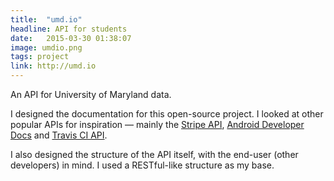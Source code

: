 ```yaml
---
title:  "umd.io"
headline: API for students
date:   2015-03-30 01:38:07
image: umdio.png
tags: project
link: http://umd.io
---
```

An API for University of Maryland data.

I designed the documentation for this open-source project. I looked at other popular APIs for inspiration &mdash; mainly the [Stripe API](https://stripe.com/docs/api), [Android Developer Docs](https://developer.android.com/guide/index.html) and [Travis CI API](http://docs.travis-ci.com/api/).

I also designed the structure of the API itself, with the end-user (other developers) in mind. I used a RESTful-like structure as my base.
